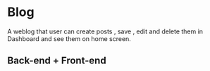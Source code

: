 # Blog
A weblog that user can create posts , save , edit and delete them in Dashboard and see them on home screen.
## Back-end + Front-end
